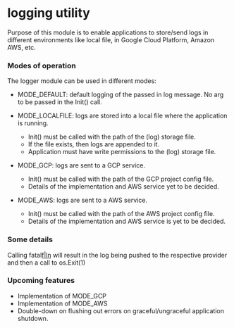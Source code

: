 # logging utility

Purpose of this module is to enable applications to store/send logs in different environments like local file, in Google Cloud Platform, Amazon AWS, etc.

### Modes of operation

The logger module can be used in different modes:

- MODE_DEFAULT: default logging of the passed in log message. No arg to be passed in the Init() call.

- MODE_LOCALFILE: logs are stored into a local file where the application is running.

  - Init() must be called with the path of the (log) storage file.
  - If the file exists, then logs are appended to it.
  - Application must have write permissions to the (log) storage file.

- MODE_GCP: logs are sent to a GCP service.

  - Init() must be called with the path of the GCP project config file.
  - Details of the implementation and AWS service yet to be decided.

- MODE_AWS: logs are sent to a AWS service.
  - Init() must be called with the path of the AWS project config file.
  - Details of the implementation and AWS service is yet to be decided.

### Some details

Calling fatal[f|ln]() will result in the log being pushed to the respective provider and then a call to os.Exit(1)

### Upcoming features

- Implementation of MODE_GCP
- Implementation of MODE_AWS
- Double-down on flushing out errors on graceful/ungraceful application shutdown.
